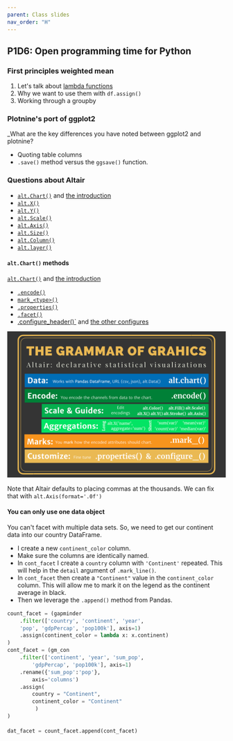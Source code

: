 ```yaml
---
parent: Class slides
nav_order: "H"
---
```


## P1D6: Open programming time for Python

### First principles weighted mean

1. Let's talk about [lambda functions](https://www.w3schools.com/python/python_lambda.asp)
2. Why we want to use them with `df.assign()`
3. Working through a groupby

### Plotnine's port of ggplot2

_What are the key differences you have noted between ggplot2 and plotnine?

- Quoting table columns
- `.save()` method versus the `ggsave()` function.

### Questions about Altair

- [`alt.Chart()`](https://altair-viz.github.io/user_guide/generated/toplevel/altair.Chart.html) and [the introduction](https://altair-viz.github.io/getting_started/starting.html#the-chart-object)
- [`alt.X()`](https://altair-viz.github.io/user_guide/generated/channels/altair.Y.html)
- [`alt.Y()`](https://altair-viz.github.io/user_guide/generated/channels/altair.X.html)
- [`alt.Scale()`](https://altair-viz.github.io/user_guide/generated/core/altair.Scale.html)
- [`alt.Axis()`](https://altair-viz.github.io/user_guide/customization.html#adjusting-axis-limits)
- [`alt.Size()`](https://altair-viz.github.io/user_guide/generated/channels/altair.Size.html)
- [`alt.Column()`](https://altair-viz.github.io/user_guide/generated/channels/altair.Column.html)
- [`alt.layer()`](https://altair-viz.github.io/user_guide/compound_charts.html#layered-charts)
#### `alt.Chart()` methods

[`alt.Chart()`](https://altair-viz.github.io/user_guide/generated/toplevel/altair.Chart.html) and [the introduction](https://altair-viz.github.io/getting_started/starting.html#the-chart-object)

- [`.encode()`](https://altair-viz.github.io/user_guide/encoding.html)
- [`mark_<type>()`](https://altair-viz.github.io/user_guide/marks.html)
- [`.properties()`](https://altair-viz.github.io/user_guide/customization.html#adjusting-chart-size)
- [`.facet()`](https://altair-viz.github.io/user_guide/compound_charts.html#faceted-charts)
- [.configure_header()`](https://altair-viz.github.io/user_guide/configuration.html#header-configuration) and [the other configures](https://altair-viz.github.io/user_guide/configuration.html#top-level-chart-configuration)

![](img/altair_grammar_graphics.png)

Note that Altair defaults to placing commas at the thousands.  We can fix that with `alt.Axis(format='.0f')`

#### You can only use one data object

You can't facet with multiple data sets.  So, we need to get our continent data into our country DataFrame.

- I create a new `continent_color` column.
- Make sure the columns are identically named.
- In `cont_facet` I create a `country` column with `'Continent'` repeated. This will help in the `detail` argument of `.mark_line()`.
- In `cont_facet` then create a `"Continent"` value in the `continent_color` column.  This will allow me to mark it on the legend as the continent average in black.
- Then we leverage the `.append()` method from Pandas.

```python
count_facet = (gapminder
    .filter(['country', 'continent', 'year',
    'pop', 'gdpPercap', 'pop100k'], axis=1)
    .assign(continent_color = lambda x: x.continent)
)
cont_facet = (gm_con
    .filter(['continent', 'year', 'sum_pop', 
        'gdpPercap', 'pop100k'], axis=1)
    .rename({'sum_pop':'pop'},
        axis='columns')
    .assign(
        country = "Continent",
        continent_color = "Continent" 
         )
)

dat_facet = count_facet.append(cont_facet)
```